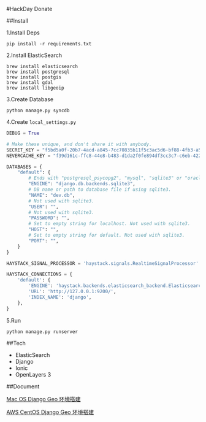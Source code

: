 #HackDay Donate


##Install

1.Install Deps

    pip install -r requirements.txt

2.Install ElasticSearch

	brew install elasticsearch
	brew install postgresql
	brew install postgis
	brew install gdal
	brew install libgeoip

3.Create Database

    python manage.py syncdb

4.Create ``local_settings.py``

```python
DEBUG = True

# Make these unique, and don't share it with anybody.
SECRET_KEY = "f5bd5a0f-20b7-4acd-a845-7cc70835b11f5c3ac5d6-bf88-4fb3-a5d4-5714b7a48cd100d27749-b943-45da-8944-599fd3a6a086"
NEVERCACHE_KEY = "f39d161c-ffc8-44e8-b483-d1da2f0fe894df3cc3c7-c6eb-4221-a61c-c6b7af2343416ac2f605-8359-4244-b6ab-77dde1d05598"

DATABASES = {
    "default": {
        # Ends with "postgresql_psycopg2", "mysql", "sqlite3" or "oracle".
        "ENGINE": "django.db.backends.sqlite3",
        # DB name or path to database file if using sqlite3.
        "NAME": "dev.db",
        # Not used with sqlite3.
        "USER": "",
        # Not used with sqlite3.
        "PASSWORD": "",
        # Set to empty string for localhost. Not used with sqlite3.
        "HOST": "",
        # Set to empty string for default. Not used with sqlite3.
        "PORT": "",
    }
}

HAYSTACK_SIGNAL_PROCESSOR = 'haystack.signals.RealtimeSignalProcessor'

HAYSTACK_CONNECTIONS = {
    'default': {
        'ENGINE': 'haystack.backends.elasticsearch_backend.ElasticsearchSearchEngine',
        'URL': 'http://127.0.0.1:9200/',
        'INDEX_NAME': 'django',
    },
}
```

5.Run
 
	python manage.py runserver    

##Tech

- ElasticSearch
- Django
- Ionic
- OpenLayers 3

##Document

[Mac OS Django Geo 环境搭建](http://www.phodal.com/blog/django-elasticsearch-geo-solution/)

[AWS CentOS Django Geo 环境搭建](http://www.phodal.com/blog/install-geo-django-in-centos/)
